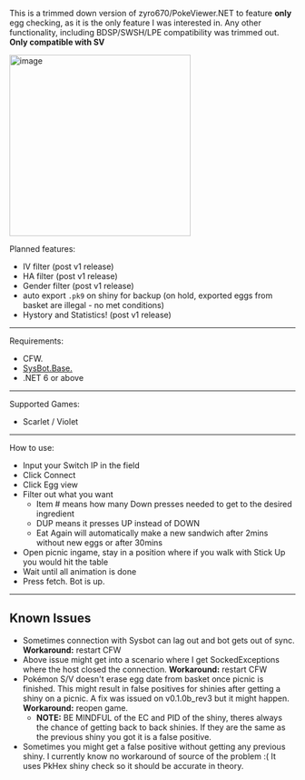 This is a trimmed down version of zyro670/PokeViewer.NET to feature **only** egg checking, as it is the only feature I was interested in. Any other functionality, including BDSP/SWSH/LPE compatibility was trimmed out. **Only compatible with SV**

<img width="319" alt="image" src="https://user-images.githubusercontent.com/15164001/215330433-b6b1c0bc-9ad2-4a75-bbde-7396f1f12db8.png">

Planned features:
* IV filter (post v1 release)
* HA filter (post v1 release)
* Gender filter (post v1 release)
* auto export `.pk9` on shiny for backup (on hold, exported eggs from basket are illegal - no met conditions)
* Hystory and Statistics! (post v1 release)

-----

Requirements:
- CFW.
- [SysBot.Base.](https://github.com/Koi-3088/sys-usb-botbase)
- .NET 6 or above

-----

Supported Games:
- Scarlet / Violet

-----

How to use:
- Input your Switch IP in the field
- Click Connect
- Click Egg view
- Filter out what you want
    - Item # means how many Down presses needed to get to the desired ingredient
    - DUP means it presses UP instead of DOWN
    - Eat Again will automatically make a new sandwich after 2mins without new eggs or after 30mins
- Open picnic ingame, stay in a position where if you walk with Stick Up you would hit the table
- Wait until all animation is done
- Press fetch. Bot is up.

---

## Known Issues
* Sometimes connection with Sysbot can lag out and bot gets out of sync. **Workaround:** restart CFW
* Above issue might get into a scenario where I get SockedExceptions where the host closed the connection. **Workaround:** restart CFW
* Pokémon S/V doesn't erase egg date from basket once picnic is finished. This might result in false positives for shinies after getting a shiny on a picnic. A fix was issued on v0.1.0b_rev3 but it might happen. **Workaround:** reopen game.
    * **NOTE:** BE MINDFUL of the EC and PID of the shiny, theres always the chance of getting back to back shinies. If they are the same as the previous shiny you got it is a false positive.
* Sometimes you might get a false positive without getting any previous shiny. I currently know no workaround of source of the problem :( It uses PkHex shiny check so it should be accurate in theory.
